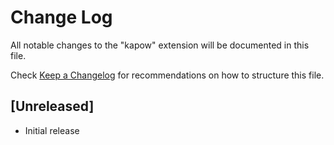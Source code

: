 # Change Log

All notable changes to the "kapow" extension will be documented in this file.

Check [Keep a Changelog](http://keepachangelog.com/) for recommendations on how to structure this file.

## [Unreleased]

- Initial release